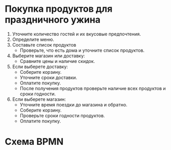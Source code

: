 # Покупка продуктов для праздничного ужина

1. Уточните количество гостей и их вкусовые предпочтения.
2. Определите меню.
3. Составьте список продуктов
   - Проверьте, что есть дома и уточните список продуктов.
4. Выберите магазин или доставку:
   - Сравните цены и наличие скидок.
5. Если выберете доставку:
   - Соберите корзину.
   - Уточните сроки доставки.
   - Оплатите покупку.
   - После получения продуктов проверьте наличие всех продуктов и сроки годности.
6. Если выберете магазин:
   - Уточните время поездки до магазина и обратно.
   - Соберите корзину.
   - Проверьте сроки годности продуктов.
   - Оплатите покупку.

# Схема BPMN

